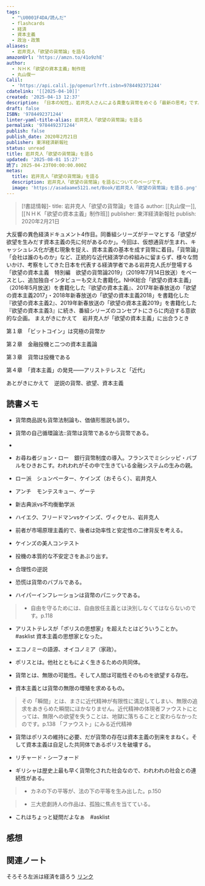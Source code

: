 ```yaml
---
tags:
  - "\U0001F4DA/読んだ"
  - flashcards
  - 経済
  - 資本主義
  - 政治・政策
aliases:
  - 岩井克人「欲望の貨幣論」を語る
amazonUrl: 'https://amzn.to/41o9zhE'
author:
  - ＮＨＫ「欲望の資本主義」制作班
  - 丸山俊一
Calil:
  - 'https://api.calil.jp/openurl?rft.isbn=9784492371244'
cdatelink: '[[2025-04-10]]'
created: '2025-04-13 12:37'
description: 「日本の知性」、岩井克人さんによる貴重な貨幣をめぐる「最新の思考」です。
draft: false
ISBN: '9784492371244'
linter-yaml-title-alias: 岩井克人「欲望の貨幣論」を語る
permalink: '9784492371244'
publish: false
publish_date: 2020年2月21日
publisher: 東洋経済新報社
status: unread
title: 岩井克人「欲望の貨幣論」を語る
updated: '2025-08-01 15:27'
読了: 2025-04-23T00:00:00.000Z
metas:
  title: 岩井克人「欲望の貨幣論」を語る
  description: 岩井克人「欲望の貨幣論」を語るについてのページです。
  image: 'https://asadaame5121.net/Book/岩井克人「欲望の貨幣論」を語る.png'
---
```

>[!書誌情報]-
>title: 岩井克人「欲望の貨幣論」を語る
>author: [[丸山俊一]], [[ＮＨＫ「欲望の資本主義」制作班]]
>publisher: 東洋経済新報社
>publish: 2020年2月21日

大反響の異色経済ドキュメント4作目。同番組シリーズがテーマとする「欲望が欲望を生みだす資本主義の先に何があるのか」。今回は、仮想通貨が生まれ、キャッシュレス化が進む現象を捉え、資本主義の基本を成す貨幣に着目。「貨幣論」「会社は誰のものか」など、正統的な近代経済学の枠組みに留まらず、様々な問いかけ、考察をしてきた日本を代表する経済学者である岩井克人氏が登場する「欲望の資本主義　特別編　欲望の貨幣論2019」（2019年7月14日放送）をベースとし、追加独自インタビューも交えた書籍化。NHK総合「欲望の資本主義」（2016年5月放送）を書籍化した『欲望の資本主義』、2017年新春放送の「欲望の資本主義2017」・2018年新春放送の「欲望の資本主義2018」を書籍化した『欲望の資本主義2』、2019年新春放送の「欲望の資本主義2019」を書籍化した『欲望の資本主義3』に続き、番組シリーズのコンセプトにさらに肉迫する意欲的な企画。
まえがきにかえて　岩井克人が「欲望の資本主義」に出合うとき

第１章　「ビットコイン」は究極の貨幣か

第２章　金融投機と二つの資本主義論

第３章　貨幣は投機である

第４章　「資本主義」の発見――アリストテレスと「近代」

あとがきにかえて　逆説の貨幣、欲望、資本主義

## 読書メモ
- 貨幣商品説も貨幣法制論も、価値形態説も誤り。
- 貨幣の自己循環論法::貨幣は貨幣であるから貨幣である。
- <!--SR:!2025-04-19,3,250-->

- お尋ね者ジョン・ロー　銀行貨幣制度の導入。フランスでミシシッピ・バブルをひきおこす。われわれがその中で生きている金融システムの生みの親。

- ロー派　シュンペーター、ケインズ（おそらく）、岩井克人
- アンチ　モンテスキュー、ゲーテ

- 新古典派vs不均衡動学派
- ハイエク、フリードマンvsケインズ、ヴィクセル、岩井克人

- 前者が市場原理主義的で、後者は効率性と安定性の二律背反を考える。

- ケインズの美人コンテスト
- 投機の本質的な不安定さをあぶり出す。

- 合理性の逆説

- 恐慌は貨幣のバブルである。

- ハイパーインフレーションは貨幣のパニックである。

> - 自由を守るためには、自由放任主義とは決別しなくてはならないのです。p.118

- アリストテレスが「ポリスの思想家」を超えたとはどういうことか。　#asklist 資本主義の思想家となった。

- エコノミーの語源、オイコノミア（家政）。

- ポリスとは。他社とともによく生きるための共同体。

- 貨幣とは、無限の可能性。そして人間は可能性そのものを欲望する存在。

- 資本主義とは貨幣の無限の増殖を求めるもの。

> その「瞬間」とは、まさに近代精神が有限性に満足してしまい、無限の追求をあきらめた瞬間にほかなりません。近代精神の体現者ファウストにとっては、無限への欲望を失うことは、地獄に落ちることと変わらなかったのです。p.138
> 「ファウスト」にみる近代精神

- 貨幣はポリスの維持に必要、だが貨幣の存在は資本主義の到来をまねく。そして資本主義は自足した共同体であるポリスを破壊する。

- リチャード・シーフォード
- ギリシャは歴史上最も早く貨幣化された社会なので、われわれの社会との連続性がある。

> - カネの下の平等が、法の下の平等を生み出した。p.150

>- 三大悲劇詩人の作品は、孤独に焦点を当てている。　

- これはちょっと疑問だよなぁ　#asklist 


## 感想
## 関連ノート
そろそろ左派は経済を語ろう
<a href="https://asadaame5121.net/9784492371244" class="u-url">リンク</a>
